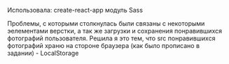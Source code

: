Использовала: 
create-react-app
модуль Sass

Проблемы, с которыми столкнулась были связаны с некоторыми эелементами верстки, а так же загрузки и сохранения понравившихся фотографий пользователя.
 Решила я это тем, что src понравившихся фотографий храню на стороне браузера (как было прописано в задании) - LocalStorage
